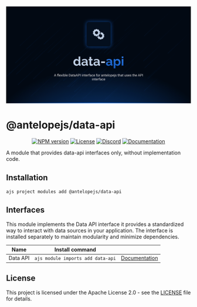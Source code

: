 ![Data API](.github/social-card.png)

# @antelopejs/data-api

<div align="center">
<a href="https://www.npmjs.com/package/@antelopejs/data-api"><img alt="NPM version" src="https://img.shields.io/npm/v/@antelopejs/data-api.svg?style=for-the-badge&labelColor=000000"></a>
<a href="./LICENSE"><img alt="License" src="https://img.shields.io/npm/l/@antelopejs/data-api.svg?style=for-the-badge&labelColor=000000"></a>
<a href="https://discord.gg/C2G8QW63"><img src="https://img.shields.io/badge/Discord-18181B?logo=discord&style=for-the-badge&color=000000" alt="Discord"></a>
<a href="https://antelopejs.com/modules/data-api"><img src="https://img.shields.io/badge/Docs-18181B?style=for-the-badge&color=000000" alt="Documentation"></a>
</div>

A module that provides data-api interfaces only, without implementation code.


## Installation

```bash
ajs project modules add @antelopejs/data-api
```

## Interfaces

This module implements the Data API interface it provides a standardized way to interact with data sources in your application. The interface is installed separately to maintain modularity and minimize dependencies.

| Name          | Install command                         |                                                                   |
| ------------- | --------------------------------------- | ----------------------------------------------------------------- |
| Data API      | `ajs module imports add data-api`       | [Documentation](https://github.com/AntelopeJS/interface-data-api) |

## License

This project is licensed under the Apache License 2.0 - see the [LICENSE](LICENSE) file for details.
